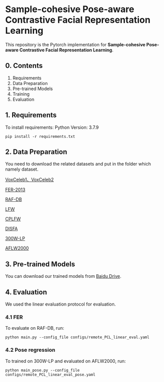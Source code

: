 # Sample-cohesive Pose-aware Contrastive Facial Representation Learning

This repository is the Pytorch implementation for  **Sample-cohesive Pose-aware Contrastive Facial Representation Learning**.


## 0. Contents

1. Requirements
2. Data Preparation
3. Pre-trained Models
4. Training
5. Evaluation

## 1. Requirements

To install requirements:
Python Version: 3.7.9

```
pip install -r requirements.txt
```

## 2. Data Preparation

You need to download the related datasets  and put in the folder which namely dataset.

[VoxCeleb1、VoxCeleb2](https://www.robots.ox.ac.uk/~vgg/data/voxceleb/)

[FER-2013](https://www.kaggle.com/c/challenges-in-representation-learning-facial-expression-recognition-challenge/data)

[RAF-DB](http://www.whdeng.cn/raf/model1.html)

[LFW](https://vis-www.cs.umass.edu/lfw/)

[CPLFW](http://www.whdeng.cn/CPLFW/index.html?reload=true)

[DISFA](http://mohammadmahoor.com/disfa/)

[300W-LP](http://www.cbsr.ia.ac.cn/users/xiangyuzhu/projects/3DDFA/main.htm)

[AFLW2000](http://www.cbsr.ia.ac.cn/users/xiangyuzhu/projects/3DDFA/main.htm)

## 3. Pre-trained Models

You can download our trained models from [Baidu Drive](xxx).


## 4. Evaluation

We used the linear evaluation protocol for evaluation.

### 4.1 FER

To evaluate on RAF-DB, run:

```
python main.py --config_file configs/remote_PCL_linear_eval.yaml
```

### 4.2 Pose regression

To trained on 300W-LP and evaluated on AFLW2000, run:

```
python main_pose.py --config_file configs/remote_PCL_linear_eval_pose.yaml
```




